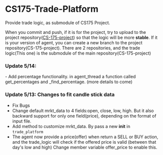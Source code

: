 # CS175-Trade-Platform

Provide trade logic, as submodule of CS175 Project.

When you commit and push, if it is for the project, try to upload to the project repository([CS-175-project](https://github.com/yubinsun/CS-175-Project)) so that the logic will be more **stable**. If it is your version of agent, you can create a new branch to the project repository(CS-175-project). There are 2 repositories, and the trade logic(This one) is the submodule of the main repository(CS-175-project)

<h3>
Update 5/14: 
</h3>
- Add percentage functionality. in agent_thread a function called get_percentages and
_find_percentage. (more details to come) 

<h3>
Update 5/13: Changes to fit candle stick data
</h3>

- Fix Bugs
- Change default mrkt_data to 4 fields:open, close, low, high. But it also backward support for only one field(price), depending on the format of input file.
- Add method to customize mrkt_data. By pass a new __init__ in `trade_platform` 
- The agent now provide a price(offer) when return a SELL or BUY action, and the trade_logic 
will check if the offered price is valid (between that day's low and high) Change member variable offer_price to enable this.  
